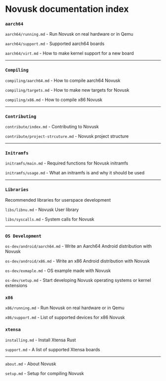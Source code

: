 # Novusk documentation index

### ``aarch64``
``aarch64/running.md`` - Run Novusk on real hardware or in Qemu

``aarch64/support.md`` - Supported aarch64 boards

``aarch64/virt.md`` - How to make kernel support for a new board

---

### ``Compiling``
``compiling/aarch64.md`` - How to compile aarch64 Novusk

``compiling/targets.md`` - How to make new targets for Novusk

``compiling/x86.md`` - How to compile x86 Novusk

--- 

### ``Contributing``
``contribute/index.md`` - Contributing to Novusk

``contribute/project-strcuture.md`` - Novusk project structure

---

### ``Initramfs``

``initramfs/main.md`` - Required functions for Novusk initramfs

``initramfs/usage.md`` - What an initramfs is and why it should be used

---

### ``Libraries``

Recommended libraries for userspace development

``libs/libnu.md`` - Novusk User library

``libs/syscalls.md`` - System calls for Novusk

---

### ``OS Development``
``os-dev/android/aarch64.md`` - Write an Aarch64 Android distribution with Novusk

``os-dev/android/x86.md`` - Write an x86 Android distribution with Novusk

``os-dev/exmaple.md`` - OS example made with Novusk

``os-dev/setup.md`` - Start developing Novusk operating systems or kernel extensions

### ``x86``
``x86/running.md`` - Run Novusk on real hardware or in Qemu

``x86/support.md`` - List of supported devices for x86 Novusk

### ``xtensa``
``installing.md`` - Install Xtensa Rust

``support.md`` - A list of supported Xtensa boards

---

``about.md`` - About Novusk

``setup.md`` - Setup for compiling Novusk
